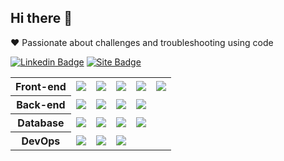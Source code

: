 ## Hi there 👋

:heart: Passionate about challenges and troubleshooting using code

[![Linkedin Badge](https://img.shields.io/badge/-Messias%20Martins-blue?style=for-the-badge&logo=Linkedin&logoColor=white&link=https://www.linkedin.com/in/messias-martins/)](https://www.linkedin.com/in/messias-martins/) [![Site Badge](https://img.shields.io/badge/-Portfolio-darkcyan?style=for-the-badge&icon=web&logoColor=white&link=https://martinsmessias.github.io/)](https://martinsmessias.github.io/)

<table>
    <tr>
      <th>Front-end</th>
      <td><img src="https://img.shields.io/static/v1?label=&message=HTML5&color=white&style=for-the-badge&logo=html5" /></td>
      <td><img src="https://img.shields.io/static/v1?label=&message=CSS3&color=white&style=for-the-badge&logo=css3" /></td>
      <td><img src="https://img.shields.io/static/v1?label=&message=JavaScript&color=white&style=for-the-badge&logo=javascript" /></td>
      <td><img src="https://img.shields.io/static/v1?label=&message=Typescript&color=white&style=for-the-badge&logo=Typescript" /></td>
      <td><img src="https://img.shields.io/static/v1?label=&message=React&color=white&style=for-the-badge&logo=react" /></td>
    </tr>
    <tr>
      <th>Back-end</th>
      <td><img src="https://img.shields.io/static/v1?label=&message=Python&color=white&style=for-the-badge&logo=python" /></td>
      <td><img src="https://img.shields.io/static/v1?label=&message=Django&color=white&style=for-the-badge&logo=django" /></td>
      <td><img src="https://img.shields.io/static/v1?label=&message=Node.JS&color=white&style=for-the-badge&logo=node.js" /></td>
      <td><img src="https://img.shields.io/static/v1?label=&message=Typescript&color=white&style=for-the-badge&logo=Typescript" /></td>
    </tr>
   <tr>
      <th>Database</th>
      <td><img src="https://img.shields.io/static/v1?label=&message=MySQL&color=white&style=for-the-badge&logo=mysql" /></td>
      <td><img src="https://img.shields.io/static/v1?label=&message=MongoDB&color=white&style=for-the-badge&logo=mongodb" /></td>
      <td><img src="https://img.shields.io/static/v1?label=&message=PostgreSQL&color=white&style=for-the-badge&logo=postgresql" /></td>
      <td><img src="https://img.shields.io/static/v1?label=&message=Redis&color=white&style=for-the-badge&logo=redis" /></td>
   </tr>
   <tr>
      <th>DevOps</th>
      <td><img src="https://img.shields.io/static/v1?label=&message=Git&color=white&style=for-the-badge&logo=git" /></td>
      <td><img src="https://img.shields.io/static/v1?label=&message=Docker&color=white&style=for-the-badge&logo=docker" /></td>
      <td><img src="https://img.shields.io/static/v1?label=&message=AWS&color=white&style=for-the-badge&logo=amazon-aws" /></td>
   </tr>
</table>
